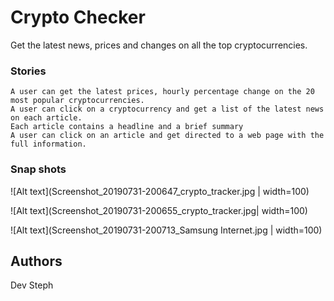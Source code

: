 # Crypto Checker

Get the latest news, prices and changes on all the top cryptocurrencies.

### Stories

```
A user can get the latest prices, hourly percentage change on the 20 most popular cryptocurrencies.
A user can click on a cryptocurrency and get a list of the latest news on each article.
Each article contains a headline and a brief summary
A user can click on an article and get directed to a web page with the full information.
```

### Snap shots

![Alt text](Screenshot_20190731-200647_crypto_tracker.jpg | width=100)

![Alt text](Screenshot_20190731-200655_crypto_tracker.jpg| width=100)

![Alt text](Screenshot_20190731-200713_Samsung Internet.jpg | width=100)

## Authors
Dev Steph


